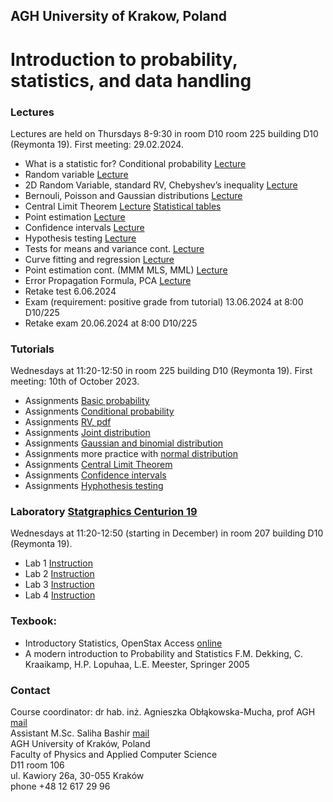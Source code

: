 ## AGH University of Krakow, Poland
# Introduction to probability, statistics, and data handling 

### Lectures
Lectures are held on Thursdays 8-9:30 in room D10 room 225 building D10 (Reymonta 19). First meeting: 29.02.2024.
- What is a statistic for? Conditional probability [Lecture](/FILES/stat_1.pdf)
- Random variable [Lecture](/FILES/stat_2.pdf) 
- 2D Random Variable, standard RV, Chebyshev’s inequality [Lecture](/FILES/stat_3.pdf)
- Bernouli, Poisson and Gaussian distributions  [Lecture](/FILES/stat_4-5.pdf)
- Central Limit Theorem  [Lecture](/FILES/stat_6.pdf)  [Statistical tables](/FILES/StatistialTables.pdf) 
- Point estimation  [Lecture](/FILES/stat_7.pdf)
- Confidence intervals  [Lecture](/FILES/stat_8.pdf)
- Hypothesis testing  [Lecture](/FILES/stat_esa_7.pdf)
- Tests for means and variance cont. [Lecture](/FILES/stat_esa_8.pdf)
- Curve fitting and regression   [Lecture](/FILES/stat_esa_9.pdf)
- Point estimation cont. (MMM MLS, MML) [Lecture](/FILES/stat_esa_10.pdf)
- Error Propagation Formula, PCA [Lecture](/FILES/stat_esa_11.pdf)
- Retake test 6.06.2024 
- Exam  (requirement: positive grade from tutorial) 13.06.2024 at 8:00 D10/225
- Retake exam 20.06.2024 at 8:00 D10/225

### Tutorials
Wednesdays at 11:20-12:50  in room 225 building D10 (Reymonta 19). First meeting: 10th of October 2023.
- Assignments [Basic probability](/FILES/Statistics_Tutorial1.pdf) 
- Assignments [Conditional probability](/FILES/tutorial2_Winter23.pdf)  
- Assignments [RV, pdf](/FILES/Statistics_Tutorial3.pdf) 
- Assignments [Joint distribution](/FILES/tutorial4-JointRV.pdf) 
- Assignments [Gaussian and binomial distribution](/FILES/tutorial5.pdf) 
- Assignments more practice with [normal distribution](/FILES/Tutorial_5b.pdf)  
- Assignments [Central Limit Theorem](/FILES/tutorial6.pdf) 
- Assignments [Confidence intervals](/FILES/tutorial7-erasmus.pdf) 
- Assignments [Hyphothesis testing](/FILES/tutorial8.pdf) 


### Laboratory [Statgraphics Centurion 19](https://www.statgraphics.com/centurion-overview) 
Wednesdays at 11:20-12:50 (starting in December)  in room 207 building D10 (Reymonta 19). 
- Lab 1 [Instruction](/FILES/Lab1-04.05.pdf)
- Lab 2 [Instruction](/FILES/Lab2-11.05.pdf)
- Lab 3 [Instruction](/FILES/Lab3-18.05.pdf)
- Lab 4 [Instruction](/FILES/Lab4-25.05.pdf)



<!--
- Assignments (20.10) [Conditional probability](/FILES/Tutorial_2.pdf) 
- Assignments (27.10) [RD, pdf](/FILES/Tutorial_3.pdf) +quiz
- Assignments (3.11)  [Moments, joint distribution](/FILES/Tutorial_4.pdf) 
- Assignments (10.11) [Gaussian and binomial distribution](/FILES/Tutorial_5.pdf) 
- Assignments (17.11) [More practice with normal distribution](/FILES/Tutorial_5elearning.pdf) + quiz
- Assignments (24.11) [Central Limit Theorem](/FILES/Tutorial_6.pdf) 
- Assignments (1.12) [Confidence intervals](/FILES/Tutorial_7.pdf) 
- Assignments (8.12) [Hyphothesis testing](/FILES/Tutorial_8a.pdf) 

Description of the tasks: [lab3](/FILES/LAB_winter2022_3.pdf) <br>
Regression-[data](/FILES/regression_SAT_example.txt), <br>
Two samples-[data](FILES/TwoSample.txt)+[instruction](https://cdn2.hubspot.net/hubfs/402067/PDFs/Two_Sample_Comparison_1-1.pdf) <br>
ANOVA [instruction](https://cdn2.hubspot.net/hubfs/402067/PDFs/One-Way_ANOVA.pdf)
- Lab 4 


-->

### Texbook: 
- Introductory Statistics, OpenStax Access [online](https://openstax.org/details/introductory-statistics)
- A modern introduction to Probability and Statistics F.M. Dekking, C. Kraaikamp, H.P. Lopuhaa, L.E. Meester, Springer 2005


<!--
1. Laboratory [description](/FILES/LAB_1_winter2021.pdf) 
2. Laboratory 12.01.2021 [CL description](/FILES/lab2_CI_hypotest.pdf), [Height data](/FILES/Height_data.txt), Two samples comparison
3. Laboratory 19.01.2022 On-way ANOVA, Regression, Monte Carlo methods
-->

### Contact 
Course coordinator: dr hab. inż. Agnieszka Obłąkowska-Mucha, prof AGH  [mail](amucha@agh.edu.pl)  <br>
Assistant M.Sc. Saliha Bashir [mail](bashir@agh.edu.pl)  <br>
AGH University of Kraków, Poland <br>
Faculty of Physics and Applied Computer Science <br>
D11 room 106 <br>
ul. Kawiory 26a, 30-055 Kraków <br>
phone +48 12 617 29 96 <br>


